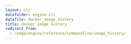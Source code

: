 ```yaml
---
layout: cli
datafolder: engine-cli
datafile: docker_image_history
title: docker image history
redirect_from:
  - /edge/engine/reference/commandline/image_history/
---
```

<!--
This page is automatically generated from Docker's source code. If you want to
suggest a change to the text that appears here, open a ticket or pull request
in the source repository on GitHub:

https://github.com/docker/cli
-->

